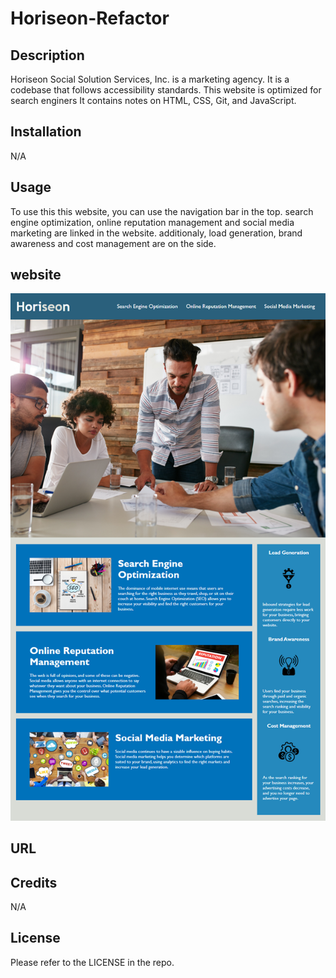# Horiseon-Refactor

## Description

Horiseon Social Solution Services, Inc. is a marketing agency. It is a codebase that follows accessibility standards. This website is optimized for search enginers It contains notes on HTML, CSS, Git, and JavaScript.

## Installation

N/A

## Usage

To use this this website, you can use the navigation bar in the top. search engine optimization, online reputation management and social media marketing are linked in the website. additionaly, load generation, brand awareness and cost management are on the side.

## website

![website-image](./assets/images/Horiseon-website.png)

## URL 



## Credits

N/A

## License

Please refer to the LICENSE in the repo.